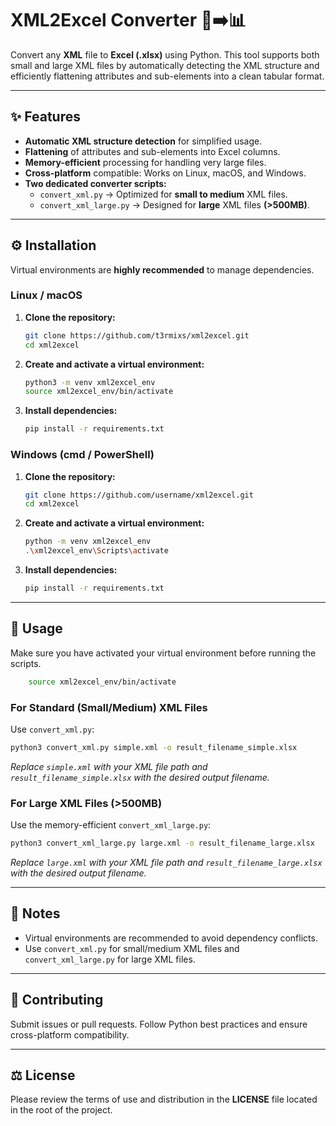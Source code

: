 # XML2Excel Converter 📄➡️📊

Convert any **XML** file to **Excel (.xlsx)** using Python. This tool supports both small and large XML files by automatically detecting the XML structure and efficiently flattening attributes and sub-elements into a clean tabular format.

---

## ✨ Features
* **Automatic XML structure detection** for simplified usage.
* **Flattening** of attributes and sub-elements into Excel columns.
* **Memory-efficient** processing for handling very large files.
* **Cross-platform** compatible: Works on Linux, macOS, and Windows.
* **Two dedicated converter scripts:**
    * `convert_xml.py` → Optimized for **small to medium** XML files.
    * `convert_xml_large.py` → Designed for **large** XML files **(>500MB)**.

---

## ⚙️ Installation

Virtual environments are **highly recommended** to manage dependencies.

### Linux / macOS

1.  **Clone the repository:**
    ```bash
    git clone https://github.com/t3rmixs/xml2excel.git
    cd xml2excel
    ```
2.  **Create and activate a virtual environment:**
    ```bash
    python3 -m venv xml2excel_env
    source xml2excel_env/bin/activate
    ```
3.  **Install dependencies:**
    ```bash
    pip install -r requirements.txt
    ```

### Windows (cmd / PowerShell)

1.  **Clone the repository:**
    ```bash
    git clone https://github.com/username/xml2excel.git
    cd xml2excel
    ```
2.  **Create and activate a virtual environment:**
    ```bash
    python -m venv xml2excel_env
    .\xml2excel_env\Scripts\activate
    ```
3.  **Install dependencies:**
    ```bash
    pip install -r requirements.txt
    ```

---

## 🚀 Usage

Make sure you have activated your virtual environment before running the scripts.   
```bash
    source xml2excel_env/bin/activate
   ```

### For Standard (Small/Medium) XML Files

Use `convert_xml.py`:

```bash
python3 convert_xml.py simple.xml -o result_filename_simple.xlsx
  ```
  *Replace `simple.xml` with your XML file path and `result_filename_simple.xlsx` with the desired output filename.*

### For Large XML Files (>500MB)

Use the memory-efficient `convert_xml_large.py`:

```bash
python3 convert_xml_large.py large.xml -o result_filename_large.xlsx
 ```
*Replace `large.xml` with your XML file path and `result_filename_large.xlsx` with the desired output filename.*

---

## 📝 Notes
* Virtual environments are recommended to avoid dependency conflicts.
* Use `convert_xml.py` for small/medium XML files and `convert_xml_large.py` for large XML files.

---

## 🤝 Contributing

Submit issues or pull requests. Follow Python best practices and ensure cross-platform compatibility.

---

## ⚖️ License

Please review the terms of use and distribution in the **LICENSE** file located in the root of the project.
